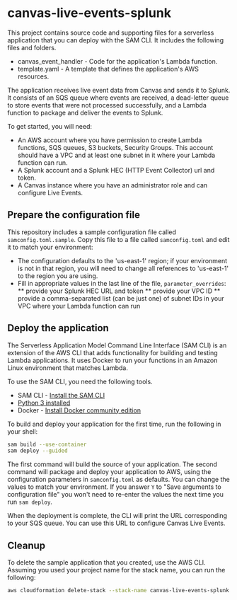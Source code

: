 # canvas-live-events-splunk

This project contains source code and supporting files for a serverless application that you can deploy with the SAM CLI. It includes the following files and folders.

- canvas_event_handler - Code for the application's Lambda function.
- template.yaml - A template that defines the application's AWS resources.

The application receives live event data from Canvas and sends it to Splunk. It consists of an SQS queue where events are received,
a dead-letter queue to store events that were not processed successfully, and a Lambda function to package and deliver the events to Splunk.

To get started, you will need:
* An AWS account where you have permission to create Lambda functions, SQS queues, S3 buckets, Security Groups. This account should have a VPC and at least one subnet in it where your Lambda function can run.
* A Splunk account and a Splunk HEC (HTTP Event Collector) url and token.
* A Canvas instance where you have an administrator role and can configure Live Events.

## Prepare the configuration file

This repository includes a sample configuration file called `samconfig.toml.sample`. Copy this file to a file called `samconfig.toml` and edit it to match your environment:
* The configuration defaults to the 'us-east-1' region; if your environment is not in that region, you will need to change all references to 'us-east-1' to the region you are using.
* Fill in appropriate values in the last line of the file, `parameter_overrides`:
** provide your Splunk HEC URL and token
** provide your VPC ID
** provide a comma-separated list (can be just one) of subnet IDs in your VPC where your Lambda function can run

## Deploy the application

The Serverless Application Model Command Line Interface (SAM CLI) is an extension of the AWS CLI that adds functionality for building and testing Lambda applications. It uses Docker to run your functions in an Amazon Linux environment that matches Lambda.

To use the SAM CLI, you need the following tools.

* SAM CLI - [Install the SAM CLI](https://docs.aws.amazon.com/serverless-application-model/latest/developerguide/serverless-sam-cli-install.html)
* [Python 3 installed](https://www.python.org/downloads/)
* Docker - [Install Docker community edition](https://hub.docker.com/search/?type=edition&offering=community)

To build and deploy your application for the first time, run the following in your shell:

```bash
sam build --use-container
sam deploy --guided
```

The first command will build the source of your application. The second command will package and deploy your application to AWS, using the configuration parameters in `samconfig.toml` as defaults. You can change the values to match your environment. If you answer `Y` to "Save arguments to configuration file" you won't need to re-enter the values the next time you run `sam deploy`.

When the deployment is complete, the CLI will print the URL corresponding to your SQS queue. You can use this URL to configure Canvas Live Events.

## Cleanup

To delete the sample application that you created, use the AWS CLI. Assuming you used your project name for the stack name, you can run the following:

```bash
aws cloudformation delete-stack --stack-name canvas-live-events-splunk
```
